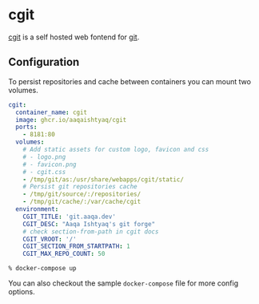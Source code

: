 # cgit

[cgit](https://git.zx2c4.com/cgit/about/) is a self hosted web fontend for [git](https://git-scm.com/).

## Configuration

To persist repositories and cache between containers you can mount two volumes.

```yaml
cgit:
  container_name: cgit
  image: ghcr.io/aaqaishtyaq/cgit
  ports:
    - 8181:80
  volumes:
    # Add static assets for custom logo, favicon and css
    # - logo.png
    # - favicon.png
    # - cgit.css
    - /tmp/git/as:/usr/share/webapps/cgit/static/
    # Persist git repositories cache
    - /tmp/git/source/:/repositories/
    - /tmp/git/cache/:/var/cache/cgit
  environment:
    CGIT_TITLE: 'git.aaqa.dev'
    CGIT_DESC: "Aaqa Ishtyaq's git forge"
    # check section-from-path in cgit docs
    CGIT_VROOT: '/'
    CGIT_SECTION_FROM_STARTPATH: 1
    CGIT_MAX_REPO_COUNT: 50
```

```console
% docker-compose up
```

You can also checkout the sample `docker-compose` file for more config options.
